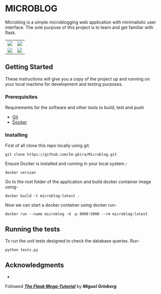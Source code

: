 # MICROBLOG

Microblog is a simple microblogging web application with minimalistic user interface. The sole purpose of this project
is to learn and get familiar with flask.
<kbd>
<table>
<tr>
<td>
<img src="https://i.postimg.cc/vmy6DGPY/login.png">
</td>
<td>
<img src="https://i.postimg.cc/hjPzbpWN/profile.png">
</td>
</tr>
<tr>
<td>
<img src="https://i.postimg.cc/R0TJH28c/explore.png">
</td>
<td>
<img src="https://i.postimg.cc/2ShZz179/email.png">
</td>
</tr>
</table>
</kbd>

## Getting Started

These instructions will give you a copy of the project up and running on
your local machine for development and testing purposes.

### Prerequisites

Requirements for the software and other tools to build, test and push

- [Git](https://git-scm.com/download/win)
- [Docker](https://www.docker.com/products/docker-desktop/)

### Installing

First of all clone this repo locally using git.

    git clone https://github.com/Im-gkira/Microblog.git

Ensure Docker is installed and running in your local system.-

    docker version

Go to the root folder of the application and build docker container image using-

    docker build -t microblog:latest .

Now we can start a docker container using docker run-

    docker run --name microblog -d -p 8000:5000 --rm microblog:latest

## Running the tests

To run the unit tests designed to check the database queries. Run-

    python tests.py

## Acknowledgments

-
Followed ***[The Flask Mega-Tutorial](https://blog.miguelgrinberg.com/post/the-flask-mega-tutorial-part-i-hello-world)***
by ***Miguel Grinberg***

